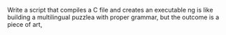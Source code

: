 Write a script that compiles a C file and creates an executable
ng is like building a multilingual puzzlea
with proper grammar, but the outcome is a piece of art,

